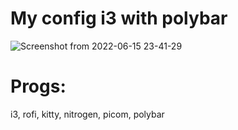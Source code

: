 # My config i3 with polybar

![Screenshot from 2022-06-15 23-41-29](https://user-images.githubusercontent.com/98557297/173925752-333ea328-bf47-4af4-8d99-f3bd91958cb8.png)

# Progs:
i3, rofi, kitty, nitrogen, picom, polybar
